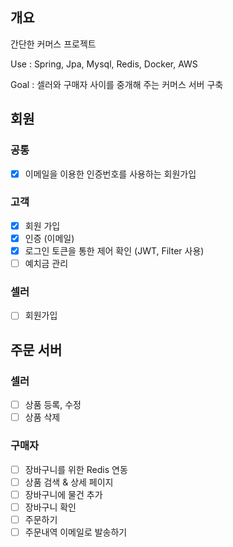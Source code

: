 ## 개요
간단한 커머스 프로젝트

Use : Spring, Jpa, Mysql, Redis, Docker, AWS

Goal : 셀러와 구매자 사이를 중개해 주는 커머스 서버 구축
 
 
 ## 회원
 ### 공통
 - [x] 이메일을 이용한 인증번호를 사용하는 회원가입
 
 ### 고객
 - [x] 회원 가입
 - [x] 인증 (이메일)
 - [x] 로그인 토큰을 통한 제어 확인 (JWT, Filter 사용)
 - [ ] 예치금 관리
 
 ### 셀러
- [ ] 회원가입


## 주문 서버

### 셀러
- [ ] 상품 등록, 수정
- [ ] 상품 삭제

### 구매자
- [ ] 장바구니를 위한 Redis 연동
- [ ] 상품 검색 & 상세 페이지
- [ ] 장바구니에 물건 추가
- [ ] 장바구니 확인
- [ ] 주문하기
- [ ] 주문내역 이메일로 발송하기
